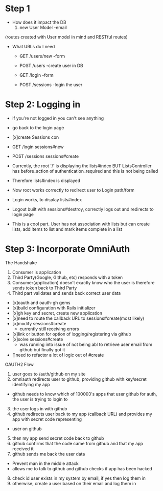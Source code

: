 # Step 1
- How does it impact the DB
  1. new User Model
  -email

(routes created with User model in mind and RESTful routes)
- What URLs do I need
  - GET /users/new -form
  - POST /users -create user in DB

  - GET /login -form
  - POST /sessions -login the user

# Step 2: Logging in
- if you're not logged in you can't see anything
- go back to the login page

- [x]create Sessions con
- GET /login sessions#new
- POST /sessions sessions#create

- Currently, the root '/' is displaying the lists#index BUT ListsController has before_action of
 authentication_required and this is not being called
- Therefore lists#index is displayed

- Now root works correctly to redirect user to Login path/form
- Login works, to display lists#index
- Logout built with sessions#destroy, correctly logs out and redirects to login page
- This is a cool part.  User has not association with lists but can create lists, add items to list and mark
 items complete in a list

# Step 3: Incorporate OmniAuth
The Handshake
1. Consumer is application
2. Third Party(Google, Github, etc) responds with a token
3. Consumer(application) doesn't exactly know who the user is therefore sends token back to Third Party
4. Third part validates and sends back correct user data

- [x]oauth and oauth-gh gems
- [x]build configuration with Rails initializer
- [x]gh key and secret, create new application
- [x]need to route the callback URL to sessions#create(most likely)
- [x]modify sessions#create
    - currently still receiving errors
- [x]link or button for option of logging/registering via github
- [x]solve sessions#create
    - was running into issue of not being abl to retrieve user email from github but finally got it
- []need to refactor a lot of logic out of #create

OAUTH2 Flow
1. user goes to /auth/github on my site
2. omniauth redirects user to github, providing github with key/secret identifying my app
  - github needs to know which of 100000's apps that user github for auth, the user is trying to login to
3. the user logs in with github
4. github redirects user back to my app (callback URL) and provides my app with secret code representing
  - user on github
5. then my app send secret code back to github
6. github confirms that the code came from github and that my app received it
7. github sends me back the user data
  - Prevent man in the middle attack
  - allows me to talk to github and github checks if app has been hacked
8. check id user exists in my system by email, if yes then log them in
9. otherwise, create a user based on their email and log them in
